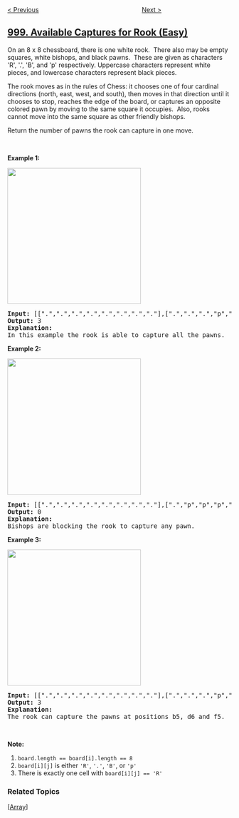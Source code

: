 <!--|This file generated by command(leetcode description); DO NOT EDIT.    |-->
<!--+----------------------------------------------------------------------+-->
<!--|@author    openset <openset.wang@gmail.com>                           |-->
<!--|@link      https://github.com/openset                                 |-->
<!--|@home      https://github.com/tonymontaro/leetcode-hints                        |-->
<!--+----------------------------------------------------------------------+-->

[< Previous](https://github.com/tonymontaro/leetcode-hints/tree/master/problems/maximum-binary-tree-ii "Maximum Binary Tree II")
　　　　　　　　　　　　　　　　
[Next >](https://github.com/tonymontaro/leetcode-hints/tree/master/problems/minimum-cost-to-merge-stones "Minimum Cost to Merge Stones")

## [999. Available Captures for Rook (Easy)](https://leetcode.com/problems/available-captures-for-rook "车的可用捕获量")

<p>On an 8 x 8 chessboard, there is one white rook.&nbsp; There also may be empty squares, white bishops, and black pawns.&nbsp; These are given as characters &#39;R&#39;, &#39;.&#39;, &#39;B&#39;, and &#39;p&#39; respectively. Uppercase characters represent white pieces, and lowercase characters represent black pieces.</p>

<p>The rook moves as in the rules of Chess: it chooses one of four cardinal directions (north, east, west, and south), then moves in that direction until it chooses to stop, reaches the edge of the board, or captures an opposite colored pawn by moving to the same square it occupies.&nbsp; Also, rooks cannot move into the same square as other friendly bishops.</p>

<p>Return the number of pawns the rook can capture in one move.</p>

<p>&nbsp;</p>

<p><strong>Example 1:</strong></p>

<p><img alt="" src="https://assets.leetcode.com/uploads/2019/02/20/1253_example_1_improved.PNG" style="width: 300px; height: 305px;" /></p>

<pre>
<strong>Input: </strong><span id="example-input-1-1">[[&quot;.&quot;,&quot;.&quot;,&quot;.&quot;,&quot;.&quot;,&quot;.&quot;,&quot;.&quot;,&quot;.&quot;,&quot;.&quot;],[&quot;.&quot;,&quot;.&quot;,&quot;.&quot;,&quot;p&quot;,&quot;.&quot;,&quot;.&quot;,&quot;.&quot;,&quot;.&quot;],[&quot;.&quot;,&quot;.&quot;,&quot;.&quot;,&quot;R&quot;,&quot;.&quot;,&quot;.&quot;,&quot;.&quot;,&quot;p&quot;],[&quot;.&quot;,&quot;.&quot;,&quot;.&quot;,&quot;.&quot;,&quot;.&quot;,&quot;.&quot;,&quot;.&quot;,&quot;.&quot;],[&quot;.&quot;,&quot;.&quot;,&quot;.&quot;,&quot;.&quot;,&quot;.&quot;,&quot;.&quot;,&quot;.&quot;,&quot;.&quot;],[&quot;.&quot;,&quot;.&quot;,&quot;.&quot;,&quot;p&quot;,&quot;.&quot;,&quot;.&quot;,&quot;.&quot;,&quot;.&quot;],[&quot;.&quot;,&quot;.&quot;,&quot;.&quot;,&quot;.&quot;,&quot;.&quot;,&quot;.&quot;,&quot;.&quot;,&quot;.&quot;],[&quot;.&quot;,&quot;.&quot;,&quot;.&quot;,&quot;.&quot;,&quot;.&quot;,&quot;.&quot;,&quot;.&quot;,&quot;.&quot;]]</span>
<strong>Output: </strong><span id="example-output-1">3</span>
<strong>Explanation: </strong>
In this example the rook is able to capture all the pawns.
</pre>

<p><strong>Example 2:</strong></p>

<p><img alt="" src="https://assets.leetcode.com/uploads/2019/02/19/1253_example_2_improved.PNG" style="width: 300px; height: 306px;" /></p>

<pre>
<strong>Input: </strong><span id="example-input-2-1">[[&quot;.&quot;,&quot;.&quot;,&quot;.&quot;,&quot;.&quot;,&quot;.&quot;,&quot;.&quot;,&quot;.&quot;,&quot;.&quot;],[&quot;.&quot;,&quot;p&quot;,&quot;p&quot;,&quot;p&quot;,&quot;p&quot;,&quot;p&quot;,&quot;.&quot;,&quot;.&quot;],[&quot;.&quot;,&quot;p&quot;,&quot;p&quot;,&quot;B&quot;,&quot;p&quot;,&quot;p&quot;,&quot;.&quot;,&quot;.&quot;],[&quot;.&quot;,&quot;p&quot;,&quot;B&quot;,&quot;R&quot;,&quot;B&quot;,&quot;p&quot;,&quot;.&quot;,&quot;.&quot;],[&quot;.&quot;,&quot;p&quot;,&quot;p&quot;,&quot;B&quot;,&quot;p&quot;,&quot;p&quot;,&quot;.&quot;,&quot;.&quot;],[&quot;.&quot;,&quot;p&quot;,&quot;p&quot;,&quot;p&quot;,&quot;p&quot;,&quot;p&quot;,&quot;.&quot;,&quot;.&quot;],[&quot;.&quot;,&quot;.&quot;,&quot;.&quot;,&quot;.&quot;,&quot;.&quot;,&quot;.&quot;,&quot;.&quot;,&quot;.&quot;],[&quot;.&quot;,&quot;.&quot;,&quot;.&quot;,&quot;.&quot;,&quot;.&quot;,&quot;.&quot;,&quot;.&quot;,&quot;.&quot;]]</span>
<strong>Output: </strong><span id="example-output-2">0</span>
<strong>Explanation: </strong>
Bishops are blocking the rook to capture any pawn.
</pre>

<p><strong>Example 3:</strong></p>

<p><img alt="" src="https://assets.leetcode.com/uploads/2019/02/20/1253_example_3_improved.PNG" style="width: 300px; height: 305px;" /></p>

<pre>
<strong>Input: </strong><span id="example-input-3-1">[[&quot;.&quot;,&quot;.&quot;,&quot;.&quot;,&quot;.&quot;,&quot;.&quot;,&quot;.&quot;,&quot;.&quot;,&quot;.&quot;],[&quot;.&quot;,&quot;.&quot;,&quot;.&quot;,&quot;p&quot;,&quot;.&quot;,&quot;.&quot;,&quot;.&quot;,&quot;.&quot;],[&quot;.&quot;,&quot;.&quot;,&quot;.&quot;,&quot;p&quot;,&quot;.&quot;,&quot;.&quot;,&quot;.&quot;,&quot;.&quot;],[&quot;p&quot;,&quot;p&quot;,&quot;.&quot;,&quot;R&quot;,&quot;.&quot;,&quot;p&quot;,&quot;B&quot;,&quot;.&quot;],[&quot;.&quot;,&quot;.&quot;,&quot;.&quot;,&quot;.&quot;,&quot;.&quot;,&quot;.&quot;,&quot;.&quot;,&quot;.&quot;],[&quot;.&quot;,&quot;.&quot;,&quot;.&quot;,&quot;B&quot;,&quot;.&quot;,&quot;.&quot;,&quot;.&quot;,&quot;.&quot;],[&quot;.&quot;,&quot;.&quot;,&quot;.&quot;,&quot;p&quot;,&quot;.&quot;,&quot;.&quot;,&quot;.&quot;,&quot;.&quot;],[&quot;.&quot;,&quot;.&quot;,&quot;.&quot;,&quot;.&quot;,&quot;.&quot;,&quot;.&quot;,&quot;.&quot;,&quot;.&quot;]]</span>
<strong>Output: </strong><span id="example-output-3">3</span>
<strong>Explanation: </strong>
The rook can capture the pawns at positions b5, d6 and f5.
</pre>

<p>&nbsp;</p>

<p><strong>Note:</strong></p>

<ol>
	<li><code>board.length == board[i].length == 8</code></li>
	<li><code>board[i][j]</code> is either <code>&#39;R&#39;</code>, <code>&#39;.&#39;</code>, <code>&#39;B&#39;</code>, or&nbsp;<code>&#39;p&#39;</code></li>
	<li>There is exactly one cell with <code>board[i][j] == &#39;R&#39;</code></li>
</ol>

### Related Topics
  [[Array](https://github.com/tonymontaro/leetcode-hints/tree/master/tag/array/README.md)]
